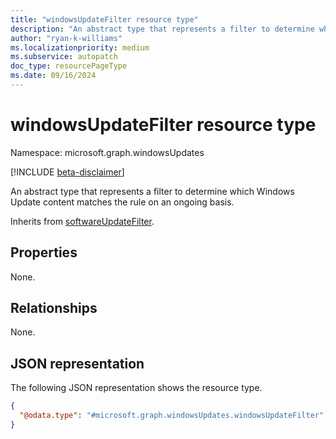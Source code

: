 ```yaml
---
title: "windowsUpdateFilter resource type"
description: "An abstract type that represents a filter to determine which Windows Update content matches the rule on an ongoing basis."
author: "ryan-k-williams"
ms.localizationpriority: medium
ms.subservice: autopatch
doc_type: resourcePageType
ms.date: 09/16/2024
---
```


# windowsUpdateFilter resource type

Namespace: microsoft.graph.windowsUpdates

[!INCLUDE [beta-disclaimer](../../includes/beta-disclaimer.md)]

An abstract type that represents a filter to determine which Windows Update content matches the rule on an ongoing basis.

Inherits from [softwareUpdateFilter](../resources/windowsupdates-softwareupdatefilter.md).

## Properties
None.

## Relationships
None.

## JSON representation
The following JSON representation shows the resource type.
<!-- {
  "blockType": "resource",
  "@odata.type": "microsoft.graph.windowsUpdates.windowsUpdateFilter"
}
-->
``` json
{
  "@odata.type": "#microsoft.graph.windowsUpdates.windowsUpdateFilter"
}
```
